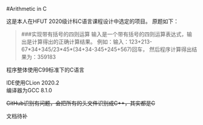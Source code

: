 #Arithmetic in C

这是本人在HFUT 2020级计科C语言课程设计中选定的项目。
原题如下：

>###实现带有括号的四则运算
>输入是一个带有括号的四则运算表达式，输出是计算得出的正确计算结果。
>例如：输入：123+213-67\*34+345/23\*45\*(34+34-345+245+567)回车，
>然后程序计算得出结果为：359183

程序整体使用C99标准下的C语言

IDE使用CLion 2020.2<br>
编译器为GCC 8.1.0

~~GitHub识别有问题，会把所有的头文件识别成C++，其实都是C~~

文档待补